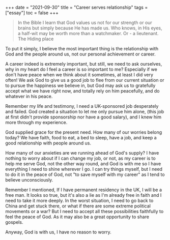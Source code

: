 +++ 
date = "2021-09-30"
title = "Career serves relationship"
tags = ["essay"]
toc = false
+++

> In the Bible I learn that God values us not for our strength or our brains but simply because He has made us. Who knows, in His eyes, a half-wit may be worth more than a watchmaker. Or - a lieutenant.  The Hiding place

To put it simply, I believe the most important thing is the relationship with God and the people around us, not our personal achievement or career.

A career indeed is extremely important, but still, we need to ask ourselves, why in my heart do I feel a career is so important to me? Especially if we don't have peace when we think about it sometimes, at least I did very often! We ask God to give us a good job to flee from our current situation or to pursue the happiness we believe in, but God may ask us to gratefully accept what we have right now, and totally rely on him peacefully, and do whatever in his peace.

Remember my life and testimony, I need a UK-sponsored job desperately and failed. God created a situation to let me only pursue him alone, (this job at first didn't provide sponsorship nor have a good salary), and I knew him more through my experience.

God supplied grace for the present need. How many of our worries belong today? We have faith, food to eat, a bed to sleep, have a job, and keep a good relationship with people around us.

How many of our anxieties are we running ahead of God's supply? I have nothing to worry about if I can change my job, or not, as my career is to help me serve God, not the other way round, and God is with me so I have everything I need to shine wherever I go. I can try things myself, but I need to do it in the peace of God, not "to save myself with my career" as I tend to believe unconsciously.

Remember I mentioned, If I have permanent residency in the UK, I will be a free man. It looks so true, but it's also a lie as I'm already free in faith and I need to take it more deeply. In the worst situation, I need to go back to China and get stuck there, or what if there are some extreme political movements or a war? But I need to accept all these possibilities faithfully to feel the peace of God. As it may also be a great opportunity to share gospels.

Anyway, God is with us, I have no reason to worry.


